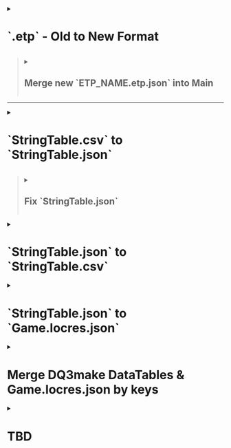 <details><summary><h1>`.etp` - Old to New Format</h1></summary>

> # JQ Query
>
> ````js
> ####################################################################################################
> # Expected Input:
> # - <ETP_NAME>.etp.json (old format)
> # // ```json
> # // {
> # //   "key_01": {
> # //     "<value_ja_01>": "<value_en_01>"
> # //   },
> # //   "key_0": {
> # //     "<value_ja_02>": "<value_en_02>"
> # //   },
> # //   "key_0": {
> # //     "<value_ja_03>": "<value_en_03>"
> # //   }
> # // }
> # // ```
> # // For Example:
> # // ```json
> # // {
> # //   "19000000": {
> # //     "<voice 00480_19000000><start_lip_sync br01 _normal m00001>「姉ちゃーん！<stop_lip_animation br01 CLOSE_MOUTH>": "<voice 00480_19000000><start_lip_sync br01 _normal m00001>Hey, sis!<stop_lip_animation br01 CLOSE_MOUTH>"
> # //   },
> # //   "19000002": {
> # //     "<voice 00480_19000002><start_lip_sync br01 _normal m00001>「兄ちゃーん！<stop_lip_animation br01 CLOSE_MOUTH>": "<voice 00480_19000002><start_lip_sync br01 _normal m00001>Hey, bro!<stop_lip_animation br01 CLOSE_MOUTH>"
> # //   },
> # //   "19000005": {
> # //     "<voice 00480_19000005><start_lip_sync br01 _normal m00001>「<pc>ー！<stop_lip_animation br01 CLOSE_MOUTH>": "<voice 00480_19000005><start_lip_sync br01 _normal m00001><pc>!<stop_lip_animation br01 CLOSE_MOUTH>"
> # //   }
> # // }
> # // ```
> ####################################################################################################
> # jq
> to_entries
> | map(
>     reduce . as $obj ({}; {
>         "key": $obj.["key"],
>         "value": {"en": $obj.["value"][]}
>     })
> )
> | from_entries
> ####################################################################################################
> # Expected Output:
> # // ```json
> # // {
> # //   "key_01": {
> # //     "en": "value_01"
> # //   },
> # //   "key_02": {
> # //     "en": "value_02"
> # //   },
> # //   "key_03": {
> # //     "en": "value_03"
> # //   }
> # // }
> # // ...
> # // ```
> # For Example:
> # // ```json
> # // {
> # //   "19000000": {
> # //     "en": "<voice 00480_19000000><start_lip_sync br01 _normal m00001>Hey, sis!<stop_lip_animation br01 CLOSE_MOUTH>"
> # //   },
> # //   "19000002": {
> # //     "en": "<voice 00480_19000002><start_lip_sync br01 _normal m00001>Hey, bro!<stop_lip_animation br01 CLOSE_MOUTH>"
> # //   },
> # //   "19000005": {
> # //     "en": "<voice 00480_19000005><start_lip_sync br01 _normal m00001><pc>!<stop_lip_animation br01 CLOSE_MOUTH>"
> # //   }
> # // }
> # // ...
> # // ```
> ####################################################################################################
> # Next Step:
> # Merge new `ETP_NAME.etp.json` into Main
> ####################################################################################################
> ````
>
> </details>
>
> > <details><summary><h2>Merge new `ETP_NAME.etp.json` into Main</h2></summary>
> >
> > ## JQ Query
> >
> > ```js
> > ####################################################################################################
> > # Expected Input:
> > # - <ETP_NAME>.etp.json (new formats)
> > # // {
> > # //   "key_01": {
> > # //     "de": "",
> > # //     "en": "",
> > # //     "es": "",
> > # //     "fr": "",
> > # //     "it": "",
> > # //     "ja": "<value_ja_01>",
> > # //     "ko": "<value_ko_01>",
> > # //     "zh-Hans": "<value_zh-Hans_01>",
> > # //     "zh-Hant": "<value_zh-Hant_01>",
> > # //   },
> > # //   "key_02": {
> > # //     "de": "",
> > # //     "en": "",
> > # //     "es": "",
> > # //     "fr": "",
> > # //     "it": "",
> > # //     "ja": "<value_ja_02>",
> > # //     "ko": "<value_ko_02>",
> > # //     "zh-Hans": "<value_zh-Hans_02>",
> > # //     "zh-Hant": "<value_zh-Hant_02>",
> > # //   },
> > # //   "key_03": {
> > # //     "de": "",
> > # //     "en": "",
> > # //     "es": "",
> > # //     "fr": "",
> > # //     "it": "",
> > # //     "ja": "<value_ja_03>",
> > # //     "ko": "<value_ko_03>",
> > # //     "zh-Hans": "<value_zh-Hans_03>",
> > # //     "zh-Hant": "<value_zh-Hant_03>",
> > # //   }
> > # // }
> > # // {
> > # //   "key_01": {
> > # //     "en": "<value_en_01>"
> > # //   },
> > # //   "key_02": {
> > # //     "en": "<value_en_03>"
> > # //   },
> > # //   "key_03": {
> > # //     "ja": "<value_en_02>"
> > # //   }
> > # // }
> > # For Example:
> > # // {
> > # //   "19000000": {
> > # //     "de": "",
> > # //     "en": "<voice 00480_19000000><start_lip_sync br01 _normal m00001>Hey, sis!<stop_lip_animation br01 CLOSE_MOUTH>",
> > # //     "es": "",
> > # //     "fr": "",
> > # //     "it": "",
> > # //     "ja": "<voice 00480_19000000><start_lip_sync br01 _normal m00001>「姉ちゃーん！<stop_lip_animation br01 CLOSE_MOUTH>",
> > # //     "ko": "<voice 00480_19000000><start_lip_sync br01 _normal m00001>: 누나~!<stop_lip_animation br01 CLOSE_MOUTH>",
> > # //     "zh-Hans": "<voice 00480_19000000><start_lip_sync br01 _normal m00001>姐姐！<stop_lip_animation br01 CLOSE_MOUTH>",
> > # //     "zh-Hant": "<voice 00480_19000000><start_lip_sync br01 _normal m00001>姊姊──！<stop_lip_animation br01 CLOSE_MOUTH>"
> > # //   },
> > # //   "19000002": {
> > # //     "de": "",
> > # //     "en": "<voice 00480_19000002><start_lip_sync br01 _normal m00001>Hey, bro!<stop_lip_animation br01 CLOSE_MOUTH>",
> > # //     "es": "",
> > # //     "fr": "",
> > # //     "it": "",
> > # //     "ja": "<voice 00480_19000002><start_lip_sync br01 _normal m00001>「兄ちゃーん！<stop_lip_animation br01 CLOSE_MOUTH>",
> > # //     "ko": "<voice 00480_19000002><start_lip_sync br01 _normal m00001>: 형~!<stop_lip_animation br01 CLOSE_MOUTH>",
> > # //     "zh-Hans": "<voice 00480_19000002><start_lip_sync br01 _normal m00001>哥哥！<stop_lip_animation br01 CLOSE_MOUTH>",
> > # //     "zh-Hant": "<voice 00480_19000002><start_lip_sync br01 _normal m00001>哥哥──！<stop_lip_animation br01 CLOSE_MOUTH>"
> > # //   },
> > # //   "19000005": {
> > # //     "de": "",
> > # //     "en": "<voice 00480_19000005><start_lip_sync br01 _normal m00001><pc>!<stop_lip_animation br01 CLOSE_MOUTH>",
> > # //     "es": "",
> > # //     "fr": "",
> > # //     "it": "",
> > # //     "ja": "<voice 00480_19000005><start_lip_sync br01 _normal m00001>「<pc>ー！<stop_lip_animation br01 CLOSE_MOUTH>",
> > # //     "ko": "<voice 00480_19000005><start_lip_sync br01 _normal m00001>: <pc>~!<stop_lip_animation br01 CLOSE_MOUTH>",
> > # //     "zh-Hans": "<voice 00480_19000005><start_lip_sync br01 _normal m00001><pc>！<stop_lip_animation br01 CLOSE_MOUTH>",
> > # //     "zh-Hant": "<voice 00480_19000005><start_lip_sync br01 _normal m00001><pc>──！<stop_lip_animation br01 CLOSE_MOUTH>"
> > # //   }
> > # // }
> > # //
> > # // {
> > # //   "19000000": {
> > # //     "en": "<voice 00480_19000000><start_lip_sync br01 _normal m00001>Hey, sis!<stop_lip_animation br01 CLOSE_MOUTH>"
> > # //   },
> > # //   "19000002": {
> > # //     "en": "<voice 00480_19000002><start_lip_sync br01 _normal m00001>Hey, bro!<stop_lip_animation br01 CLOSE_MOUTH>"
> > # //   },
> > # //   "19000005": {
> > # //     "en": "<voice 00480_19000005><start_lip_sync br01 _normal m00001><pc>!<stop_lip_animation br01 CLOSE_MOUTH>"
> > # //   }
> > # // }
> > # // ...
> > ####################################################################################################
> > # jq -s
> > reduce .[] as $obj ({}; . * $obj)
> > ####################################################################################################
> > # Expected Output:
> > # // {
> > # //   "key_01": {
> > # //     "de": "",
> > # //     "en": "<value_en_01>",
> > # //     "es": "",
> > # //     "fr": "",
> > # //     "it": "",
> > # //     "ja": "<value_ja_01>",
> > # //     "ko": "<value_ko_01>",
> > # //     "zh-Hans": "<value_zh-Hans_01>",
> > # //     "zh-Hant": "<value_zh-Hant_01>",
> > # //   },
> > # //   "key_02": {
> > # //     "de": "",
> > # //     "en": "<value_en_02>",
> > # //     "es": "",
> > # //     "fr": "",
> > # //     "it": "",
> > # //     "ja": "<value_ja_02>",
> > # //     "ko": "<value_ko_02>",
> > # //     "zh-Hans": "<value_zh-Hans_02>",
> > # //     "zh-Hant": "<value_zh-Hant_02>",
> > # //   },
> > # //   "key_03": {
> > # //     "de": "",
> > # //     "en": "<value_en_03>",
> > # //     "es": "",
> > # //     "fr": "",
> > # //     "it": "",
> > # //     "ja": "<value_ja_03>",
> > # //     "ko": "<value_ko_03>",
> > # //     "zh-Hans": "<value_zh-Hans_03>",
> > # //     "zh-Hant": "<value_zh-Hant_03>",
> > # //   }
> > # // }
> > # For Example:
> > # // {
> > # //   "19000000": {
> > # //     "de": "",
> > # //     "en": "<voice 00480_19000000><start_lip_sync br01 _normal m00001>Hey, sis!<stop_lip_animation br01 CLOSE_MOUTH>",
> > # //     "es": "",
> > # //     "fr": "",
> > # //     "it": "",
> > # //     "ja": "<voice 00480_19000000><start_lip_sync br01 _normal m00001>「姉ちゃーん！<stop_lip_animation br01 CLOSE_MOUTH>",
> > # //     "ko": "<voice 00480_19000000><start_lip_sync br01 _normal m00001>: 누나~!<stop_lip_animation br01 CLOSE_MOUTH>",
> > # //     "zh-Hans": "<voice 00480_19000000><start_lip_sync br01 _normal m00001>姐姐！<stop_lip_animation br01 CLOSE_MOUTH>",
> > # //     "zh-Hant": "<voice 00480_19000000><start_lip_sync br01 _normal m00001>姊姊──！<stop_lip_animation br01 CLOSE_MOUTH>"
> > # //   },
> > # //   "19000002": {
> > # //     "de": "",
> > # //     "en": "<voice 00480_19000002><start_lip_sync br01 _normal m00001>Hey, bro!<stop_lip_animation br01 CLOSE_MOUTH>",
> > # //     "es": "",
> > # //     "fr": "",
> > # //     "it": "",
> > # //     "ja": "<voice 00480_19000002><start_lip_sync br01 _normal m00001>「兄ちゃーん！<stop_lip_animation br01 CLOSE_MOUTH>",
> > # //     "ko": "<voice 00480_19000002><start_lip_sync br01 _normal m00001>: 형~!<stop_lip_animation br01 CLOSE_MOUTH>",
> > # //     "zh-Hans": "<voice 00480_19000002><start_lip_sync br01 _normal m00001>哥哥！<stop_lip_animation br01 CLOSE_MOUTH>",
> > # //     "zh-Hant": "<voice 00480_19000002><start_lip_sync br01 _normal m00001>哥哥──！<stop_lip_animation br01 CLOSE_MOUTH>"
> > # //   },
> > # //   "19000005": {
> > # //     "de": "",
> > # //     "en": "<voice 00480_19000005><start_lip_sync br01 _normal m00001><pc>!<stop_lip_animation br01 CLOSE_MOUTH>",
> > # //     "es": "",
> > # //     "fr": "",
> > # //     "it": "",
> > # //     "ja": "<voice 00480_19000005><start_lip_sync br01 _normal m00001>「<pc>ー！<stop_lip_animation br01 CLOSE_MOUTH>",
> > # //     "ko": "<voice 00480_19000005><start_lip_sync br01 _normal m00001>: <pc>~!<stop_lip_animation br01 CLOSE_MOUTH>",
> > # //     "zh-Hans": "<voice 00480_19000005><start_lip_sync br01 _normal m00001><pc>！<stop_lip_animation br01 CLOSE_MOUTH>",
> > # //     "zh-Hant": "<voice 00480_19000005><start_lip_sync br01 _normal m00001><pc>──！<stop_lip_animation br01 CLOSE_MOUTH>"
> > # //   }
> > # // }
> > ####################################################################################################
> > ```

---

</details>

<details><summary><h1>`StringTable.csv` to `StringTable.json`</h1></summary>

> # JQ Query
>
> ````js
> ####################################################################################################
> # Expected Input:
> # // ```csv
> # // Key,SourceString
> # // key_01,"value_01"
> # // key_02,"value_02"
> # For Example:
> # // ```csv
> # // Key,SourceString
> # // SYSTXT_BOUKENNOSHO_00010,"Venture, Forth"
> # // SYSTXT_BOUKENNOSHO_00020,"Create, """Adventure Log""""
> # // ```
> ####################################################################################################
> # jq -R
> split(",(?=(SourceString|\".*))"; null) # // Split after first comma
> | .[] = {
>             "key": .[0],
>             "value": ({"<LANGUAGE>":
>                 .[1]
>                 | sub("(^\\\"|\\\"$)";"";"g") # // Fix 'jq -R' (raw input) start & end double-quotes
>                 #| sub("\\\\n";"\n";"g") # // Fix newlines
>                 | sub("(\\\\\"|\"\")";"\"";"g") # // Fix double-quotes
>             })
>         }
> | from_entries
> ####################################################################################################
> # Expected Output:
> # // ```json
> # // {
> # //   "Key": {
> # //     "<LANGUAGE>": "SourceString"
> # //   }
> # // }
> # // {
> # //   "key_01": {
> # //     "<LANGUAGE>": "value_01"
> # //   }
> # // }
> # // {
> # //   "key_02": {
> # //     "<LANGUAGE>": "value_02"
> # //   }
> # // }
> # // ...
> # // ```
> # For Example:
> # // ```json
> # // {
> # //   "Key": {
> # //     "<LANGUAGE>": "SourceString"
> # //   }
> # // }
> # // {
> # //   "SYSTXT_BOUKENNOSHO_00010": {
> # //     "<LANGUAGE>": "Venture Forth"
> # //   }
> # // }
> # // {
> # //   "SYSTXT_BOUKENNOSHO_00020": {
> # //     "<LANGUAGE>": "Create \"Adventure\" \"Log\""
> # //   }
> # // }
> # // ...
> # // ```
> ####################################################################################################
> # Next Step:
> # Fix `StringTable.json`
> ####################################################################################################
> ````
>
> - CMD
> ```bat
> FOR /F "usebackq tokens=*" %A IN (`echo STT_AccessoryItem.csv`) DO jq -R " split(\",(?=(SourceString^|\\\".*))\"; null)^| .[] = { \"key\": .[0],\"value\": ({ \"en\": .[1] ^| sub( \"(^\\\"^|\\\"$)\";\"\";\"g\" ) ^| sub( \"\\\\n\";\"\n\";\"g\" ) ^| sub(\"(\\\"(?^<b^>\\\"))\";\"\(.b)\";\"g\") }) } ^| from_entries" "%A"
> ```
>
> ---
>
> </details>

> <details><summary><h2>Fix `StringTable.json`</h2></summary>
>
> > ## JQ Query
> >
> > - `jq` does not have a convenient way of combining/"slurping" the output from the previous step (yet?), so a second command is needed.
> >
> > ````js
> > ####################################################################################################
> > # Expected Input:
> > # // ```json
> > # // {
> > # //   "Key": {
> > # //     "<LANGUAGE>": "SourceString"
> > # //   }
> > # // }
> > # // {
> > # //   "key_01": {
> > # //     "<LANGUAGE>": "value_01"
> > # //   }
> > # // }
> > # // {
> > # //   "key_02": {
> > # //     "<LANGUAGE>": "value_02"
> > # //   }
> > # // }
> > # // ...
> > # // ```
> > # For Example:
> > # // ```json
> > # // {
> > # //   "Key": {
> > # //     "<LANGUAGE>": "SourceString"
> > # //   }
> > # // }
> > # // {
> > # //   "SYSTXT_BOUKENNOSHO_00010": {
> > # //     "<LANGUAGE>": "Venture Forth"
> > # //   }
> > # // }
> > # // {
> > # //   "SYSTXT_BOUKENNOSHO_00020": {
> > # //     "<LANGUAGE>": "Create \"Adventure\" \"Log\""
> > # //   }
> > # // }
> > # // ...
> > # // ```
> > ####################################################################################################
> > # jq -s
> > add
> > | del(.Key)
> > | . as $output
> > | {"<StringTable Name>": $output}
> > # For Example: // | {"STT_System_Title": $output}
> > ####################################################################################################
> > # Expected Output:
> > # // ```json
> > # // {
> > # //   "<StringTable Name>": {
> > # //     "key_01": {
> > # //       "<LANGUAGE>": "value_01"
> > # //     },
> > # //     "key_02": {
> > # //       "<LANGUAGE>": "value_02"
> > # //     }
> > # //     ...
> > # //   }
> > # // }
> > # For Example:
> > # // ```json
> > # // {
> > # //   "STT_System_Title": {
> > # //     "SYSTXT_BOUKENNOSHO_00010": {
> > # //       "<LANGUAGE>": "Venture Forth"
> > # //     },
> > # //     "SYSTXT_BOUKENNOSHO_00020": {
> > # //       "<LANGUAGE>": "Create \"Adventure\" \"Log\""
> > # //     }
> > # //     ...
> > # //   }
> > # // }
> > # // ```
> > ####################################################################################################
> > # Next Step:
> > # Combine with `Game.locres.json`
> > ####################################################################################################
> > ````
>
> ---
>
> </details>

<details><summary><h1>`StringTable.json` to `StringTable.csv`</h1></summary>

> - For translating via `pakchunk#-<PLATFORM>.ucas/<PROJECT_NAME>/Content/StringTables/Game/**/<StringTable>.uasset` in Unreal Engine's UE4Editor
>
> # JQ Query
>
> ````js
> ####################################################################################################
> # Expected Input:
> # // ```json
> # // {
> # //   "<StringTable Name>": {
> # //     "key_01": {
> # //       "<LANGUAGE>": "value_01"
> # //     },
> # //     "key_02": {
> # //       "<LANGUAGE>": "value_02"
> # //     }
> # //     ...
> # //   }
> # // }
> # For Example:
> # // ```json
> # // {
> # //   "STT_System_Title": {
> # //     "SYSTXT_BOUKENNOSHO_00010": {
> # //       "<LANGUAGE>": "Venture Forth"
> # //     },
> # //     "SYSTXT_BOUKENNOSHO_00020": {
> # //       "<LANGUAGE>": "Create \"Adventure\" \"Log\""
> # //     }
> # //     ...
> # //   }
> # // }
> # // ```
> ####################################################################################################
> # jq -r
> "Key,SourceString",
> (
>     .[]
>     | to_entries
>     | map(
>         .value = (
>             .value[]
>         )
>         | "\(.key),\"\(
>             .value
>             | sub("\n";"\\n";"g")
>             | sub("\"";"\"\"";"g")
>         )\""
>     )
> )[]
> ####################################################################################################
> # Expected Output:
> # // ```csv
> # // Key,SourceString
> # // key_01,"value_01"
> # // key_02,"value_02"
> # // ...
> # // ```
> # For Example:
> # // ```csv
> # // Key,SourceString
> # // SYSTXT_BOUKENNOSHO_00010,"Venture Forth"
> # // SYSTXT_BOUKENNOSHO_00020,"Create\n""Adventure"" ""Log"""
> # // ...
> # // ```
> ####################################################################################################
> # Next Step:
> # - `import csv` into Unreal Engine project's StringTables
> ####################################################################################################
> ````
>
> ---
>
> </details>

<details><summary><h1>`StringTable.json` to `Game.locres.json`</h1></summary>

> - For translating via `pakchunk0-<PLATFORM>.pak/<PROJECT_NAME>/Content/Localization/Game/<LANGUAGE>/Game.locres` with LocRes-Builder
>
> ## JQ Query
>
> ````js
> ####################################################################################################
> # Expected Input:
> # // ```json
> # // {
> # //   "<StringTable Name>": {
> # //     "key_01": {
> # //       "<LANGUAGE>": "value_01"
> # //     },
> # //     "key_02": {
> # //       "<LANGUAGE>": "value_02"
> # //     }
> # //     ...
> # //   }
> # // }
> # For Example:
> # // {
> # //   "STT_CareerStoryVer1": {
> # //     "SYSTXT_CAREER_STORY_ATH1_001": {
> # //       "comments": "",
> # //       "de": "",
> # //       "en": "One day, {PC} woke up to find that\n{Brother_Name} had failed at an alchemy recipe\nand had turned the village supply of Pep Beans into ashes.\n{PC} was sent to Abba's house to apologize to\nher on behalf of {Zokugara}. It seems that\nAbba's house is on the hill beyond the bridge.",
> # //       "es": "",
> # //       "fr": "",
> # //       "it": "",
> # //       "ja": "ある日\u3000{PC}が\u3000目を覚ますと\n{Brother_Name}が\u3000錬金術に失敗して\n大事なハツラツ豆を灰にしてしまったと\n騒ぎになっていた。\n家に上がってきた\u3000村人に\u3000{Zokugara}の代わりに\nアバさまに謝ってこい！\u3000と言われた。\nアバの家は\u3000橋向こうの高台にあるらしい。",
> # //       "ko": "어느 날 {PC}|hpp(이,가) 눈을 뜨자\n{Brother_Name}의 연금술이 실패하는 바람에\n소중한 활력의 콩이 잿더미가 되었다며\n난리가 난 상태였다.\n집으로 찾아온 마을 주민은 {Brother_Name}|hpp(을,를)\n대신해서 아바 님께 사과하고 오라고 했다.\n아바의 집은 다리 건너 언덕에 있다 한다.",
> # //       "zh-Hans": "有一天，{PC}一觉醒来，\n发现{Brother_Name}因为炼金术失败\n而把重要的活力豆毁掉了，\n这件事在村里引起了骚动。\n一位村民来到家里，\n要求代替{Zokugara}向阿巴大人道歉。\n阿巴的家似乎就在桥对面的高地上。",
> # //       "zh-Hant": "有一天，{PC}一覺醒來，\n發現{Brother_Name}因為鍊金術失敗\n而把重要的活力豆毀掉了，\n這件事在村裡引起了騷動。\n一位村民來到家裡，\n要求代替{Zokugara}去向阿巴大人道歉。\n阿巴的家似乎就在橋對面的高地上。"
> # //     },
> # //     "SYSTXT_CAREER_STORY_ATH1_002": {
> # //       "comments": "",
> # //       "de": "",
> # //       "en": "When {PC} arrived at Abba's house\nthey met with Abba's grandson, Shini.\nHe said that she has been feeling depressed\nlately but he has a plan to help her feel\nbetter. Shini has asked us to bring him some\nDried Antidotal Herb and Fluffy Rice Husk.",
> # //       "es": "",
> # //       "fr": "",
> # //       "it": "",
> # //       "ja": "アバの家に\u3000謝りにいくと\u3000アバは\n部屋に閉じこもっており\u3000応対したのは\nアバの孫のシンイだった。\nシンイは\u3000灰になったハツラツ豆の代わりに\nフカフカのもみガラと\u3000干しどくけし草を\n持ってきてほしい！\u3000と頼んできた。\nアバは\u3000最近\u3000ふさぎ込んでいるらしい。",
> # //       "ko": "아바의 집에 사과하러 갔지만 아바는\n방에 틀어박힌 상태였고, 대신 \n아바의 손자인 신이가 맞이해 주었다.\n신이는 잿더미가 된 활력의 콩 대신에\n말랑한 겉겨와 말린 해독초를\n가져와 달라고 부탁했다.\n아바는 요즘 몹시 울적해한다는 것 같다.",
> # //       "zh-Hans": "前往阿巴的家道歉，\n却发现阿巴闷在屋子里，\n只见到了阿巴的孙子辛依。\n受辛依委托将软软的谷壳和\n晒干的解毒草拿来，\n补偿变为灰烬的活力豆。\n阿巴最近似乎精神不太好。",
> # //       "zh-Hant": "前往阿巴的家道歉，\n卻發現阿巴悶在屋子裡，\n只見到了阿巴的孫子辛伊。\n受辛伊委託\n將鬆軟穀殼和曬乾的解毒草\n拿來，補償變為灰燼的活力豆。\n阿巴最近似乎精神不太好。"
> # //     }
> # //   }
> # // }
> ####################################################################################################
> # jq
> . as {$STT_CareerStoryVer1: {$key: $values}}
> | {STT_CareerStoryVer1: (
>     $STT_CareerStoryVer1
>     # // delete all languages—except the target—to not accidentally overwrite `Game.locres.json`'s other fields later
>     | del(.[].[
>         "comments",
>         "de",
>         #"en",
>         "es",
>         "fr",
>         "it",
>         "ja",
>         "ko",
>         "zh-Hans",
>         "zh-Hant"
>     ])
> )}
> ####################################################################################################
> # Expected Output:
> # // {
> # //   "STT_CareerStoryVer1": {
> # //     "SYSTXT_CAREER_STORY_ATH1_001": {
> # //       "en": "One day, {PC} woke up to find that\n{Brother_Name} had failed at an alchemy recipe\nand had turned the village supply of Pep Beans into ashes.\n{PC} was sent to Abba's house to apologize to\nher on behalf of {Zokugara}. It seems that\nAbba's house is on the hill beyond the bridge."
> # //     },
> # //     "SYSTXT_CAREER_STORY_ATH1_002": {
> # //       "en": "When {PC} arrived at Abba's house\nthey met with Abba's grandson, Shini.\nHe said that she has been feeling depressed\nlately but he has a plan to help her feel\nbetter. Shini has asked us to bring him some\nDried Antidotal Herb and Fluffy Rice Husk."
> # //     }
> # //   }
> # // }
> ####################################################################################################
> ```
>
> ---
>
> ## JQ Query
>
> ```js
> ####################################################################################################
> # Expected Input:
> # - `Game.locres.json`
> # - `StringTable.json`
> #   - single language
> # // ```json
> # // {
> # //   "<StringTable Name>": {
> # //     "key_01": {
> # //       "<LANGUAGE>": "value_01"
> # //     },
> # //     "key_02": {
> # //       "<LANGUAGE>": "value_02"
> # //     }
> # //     ...
> # //   }
> # // }
> # For Example:
> # // {
> # //   "STT_CareerStoryVer1": {
> # //     "SYSTXT_CAREER_STORY_ATH1_001": {
> # //       "en": "One day, {PC} woke up to find that\n{Brother_Name} had failed at an alchemy recipe\nand had turned the village supply of Pep Beans into ashes.\n{PC} was sent to Abba's house to apologize to\nher on behalf of {Zokugara}. It seems that\nAbba's house is on the hill beyond the bridge.",
> # //     },
> # //     "SYSTXT_CAREER_STORY_ATH1_002": {
> # //       "en": "When {PC} arrived at Abba's house\nthey met with Abba's grandson, Shini.\nHe said that she has been feeling depressed\nlately but he has a plan to help her feel\nbetter. Shini has asked us to bring him some\nDried Antidotal Herb and Fluffy Rice Husk.",
> # //     }
> # //   }
> # // }
> # // ```
> ####################################################################################################
> # jq -s
> reduce .[] as $object ({}; . * $object)
> ####################################################################################################
> # Expected Output:
> # // {
> # //   "<StringTable Name": {
> # //     "key_01": {
> # //       "<LANGUAGE>": "value_01"
> # //     },
> # //     "key_01": {
> # //       "<LANGUAGE>": "value_01"
> # //     },
> # //     ...
> # //   }
> # // }
> # For Example:
> # // {
> # //   "STT_CareerStoryVer1": {
> # //     "SYSTXT_CAREER_STORY_ATH1_001": {
> # //       "en": "One day, {PC} woke up to find that\n{Brother_Name} had failed at an alchemy recipe\nand had turned the village supply of Pep Beans into ashes.\n{PC} was sent to Abba's house to apologize to\nher on behalf of {Zokugara}. It seems that\nAbba's house is on the hill beyond the bridge."
> # //     },
> # //     "SYSTXT_CAREER_STORY_ATH1_002": {
> # //       "en": "When {PC} arrived at Abba's house\nthey met with Abba's grandson, Shini.\nHe said that she has been feeling depressed\nlately but he has a plan to help her feel\nbetter. Shini has asked us to bring him some\nDried Antidotal Herb and Fluffy Rice Husk."
> # //     }
> # //   }
> # // }
> ####################################################################################################
> ````
>
> ---
>
> </details>

<details><summary><h1>Merge DQ3make DataTables & Game.locres.json by keys</h1></summary>

> ####################################################################################################
>
> # Input
>
> - {`DQ3make`: {`TEXT_NOUN_<ALL LANGUAGES>:TEXT_NOUN_Monster_Name_*`}}
> - `Game.locres.json`: `STT_BattleMonsterName`
>   ####################################################################################################
>
> # JQ Query
>
> ```js
> # jq -n -S
> [
>     inputs[]
>     | to_entries
>     | map(
>         .key as $k
>         | .value = (
>             .value
>             | .key = $k
>         )
>     )[]
> ]
> | group_by(
>     .value.en
> )
> | map(
> 	.[0].key = .[1].key
>     | .[0]
>     | select(.key != null)
>     | select(.value | has("de"))
>     | del(.value.["key","RubyText","Text"])
> )
> | from_entries
> | {STT_BattleMonsterName: .}
> ```
>
> ####################################################################################################
>
> # Output
>
> ```json
> {
>   "STT_BattleMonsterName": {
>     "ID_MONSTER_NAME_00100": {
>       "SelfId": "TEXT_NOUN_Monster_Name_Slime",
>       "de": "Schleim",
>       "en": "Slime",
>       "es": "Limo",
>       "fr": "Gluant",
>       "it": "Slime"
>     },
>     "ID_MONSTER_NAME_00101": {
>       "SelfId": "TEXT_NOUN_Monster_Name_Sheslime",
>       "de": "Schleimette",
>       "en": "She-Slime",
>       "es": "Lima",
>       "fr": "Gluante",
>       "it": "Slime arancione"
>     }
>     // ...
>   }
> }
> ```
>
> ####################################################################################################
>
> ---
>
> </details>

<details><summary><h1>TBD</h1></summary>

<!--

<details><summary><h1>TEMPLATE</h1></summary>

# Input

```json

```

# JQ Query

```js

```

# Output

```json

```

</details>

-->

# `.csv` > `.json`

## Input

- `FINAL/pakchunk0-Switch_P/Holiday/Content/StringTables/GAME/System/System_QuestList/STT_QuestListName.uasset.csv`

```json
Key,SourceString
SYSTEXT_QUESTLIST_NAME_AQ_001_1,"Seeking A Hermit's Remedy"
// ...
SYSTEXT_QUESTLIST_NAME_TQ_012_1,"Trendy Gadabout"
```

## JQ Query

```js
# jq -s -R
[
    split("\n")[]
    | sub(",";"???";"")
    | split("???")
]
| .[0] as $header
| .[1:]
| map(
    [$header, .]
    | transpose
    | map(
        {
            "key": (.[0]//""),
            "value": (.[1]//"")
            | sub("\\\\n";"\n";"g")
            #| sub("\\\"";"";"g")
            #| sub("\\\",";"")
        }
    )
    | from_entries
    | .value.["en"] = .SourceString
    | .value.["en"] = (.value.["en"] | sub("^\"";""))
    | .value.["en"] = (.value.["en"] | sub("\"$";""))
    | .value.["en"] = (.value.["en"] | sub("\\\\";"";"g"))
    | .value.["en"] = (.value.["en"] | sub("''";"\"";"g"))

    | del(.SourceString)
)
| from_entries
#| reduce . as $obj ({}; {"<Namespace>": $obj})
| reduce . as $obj ({}; {"STT_QuestListDetail": $obj})
|del(.[].[""])
```

## Output

```json
{
  "STT_QuestListName": {
    "SYSTEXT_QUESTLIST_NAME_AQ_001_1": {
      "en": "Seeking A Hermit's Remedy"
    },
    // ...
    "SYSTEXT_QUESTLIST_NAME_TQ_012_1": {
      "en": "Trendy Gadabout"
    }
  }
}
```

---

# `.csv` > `.json` > new format

## Input

- `Game.locres.json`
- `.csv` > `.json`

## JQ Query

```js
# jq -s
reduce .[] as $obj ({}; . * $obj)
# "Game.locres.json"
# "<CSV_TO_JSON>.json"
# > "output.json"
```

## Output

```json
{
  "STT_DaijinamonoItem": {
    "EXPLANATION_ID_ITEM_DAIJINAMONO_ADAMASUREZA": {
      "comments": "",
      "de": "",
      "en": "Very tough skin\neven scissors\ncan't cut.",
      "es": "",
      "fr": "",
      "it": "",
      "ja": "ハサミでは\n切れないくらい\nとても丈夫な皮",
      "ko": "집게발로 자를 수\n없을 만큼 아주\n튼튼한 가죽",
      "zh-Hans": "用剪刀都剪不开\n非常结实的皮革",
      "zh-Hant": "用剪刀都剪不開\n非常結實的皮革"
    }
    // ...
  }
}
```

# Combine multiple `CSV_TO_JSON.json` files

## Input

- `Game.locres.json`
- `<CSV_TO_JSON's outputs>.json`

## JQ Query

```js
# jq --arg namespace "<CSV_TO_JSON's filename>" -s
# jq --arg namespace "STT_Battle_Levelup" -s
"reduce .[] as $obj ({}; . * $obj) | {$namespace: .[$namespace]}"
# "Game.locres.json"
# "<CSV_TO_JSON>_01.json"
# "<CSV_TO_JSON>_02.json"
# "<CSV_TO_JSON>_03.json"
# // ...
# or
# "<CSV_TO_JSON>*.json"
# > "output.json"
```

## Output

```js
{
  "STT_Battle_Levelup": {
    "SYSTXT_BATTLE_LEVELUP_00010": {
      "comments": "",
      "de": "",
      "en": "You learned a new skill!",
      "es": "",
      "fr": "",
      "it": "",
      "ja": "あたらしい\u3000特技を\u3000おぼえた！",
      "ko": "새로운 특기를 익혔다!",
      "zh-Hans": "学会了新的特技！",
      "zh-Hant": "習得了新的特技！"
    },
    "SYSTXT_BATTLE_LEVELUP_00020": {
      "comments": "",
      "de": "",
      "en": "You learned a new spell!",
      "es": "",
      "fr": "",
      "it": "",
      "ja": "あたらしい\u3000呪文を\u3000おぼえた！",
      "ko": "새로운 주문을 익혔다!",
      "zh-Hans": "学会了新的咒文！",
      "zh-Hant": "習得了新的咒文！"
    },
    "SYSTXT_BATTLE_LEVELUP_00030": {
      "comments": "",
      "de": "",
      "en": "You learned a new skill & spell!",
      "es": "",
      "fr": "",
      "it": "",
      "ja": "あたらしい\u3000特技と呪文を\u3000おぼえた！",
      "ko": "새로운 특기와 주문을 익혔다!",
      "zh-Hans": "学会了新的特技和咒文！",
      "zh-Hant": "習得了新的特技和咒文！"
    },
    "SYSTXT_BATTLE_LEVELUP_00040": {
      "comments": "",
      "de": "",
      "en": "Earned skill points",
      "es": "",
      "fr": "",
      "it": "",
      "ja": "獲得スキルポイント",
      "ko": "획득 스킬 포인트",
      "zh-Hans": "获得技能点数",
      "zh-Hant": "獲得技能點數"
    },
    "SYSTXT_BATTLE_LEVELUP_00050": {
      "comments": "",
      "de": "",
      "en": "Total",
      "es": "",
      "fr": "",
      "it": "",
      "ja": "現在",
      "ko": "현재",
      "zh-Hans": "现有",
      "zh-Hant": "現有"
    },
    "SYSTXT_BATTLE_LEVELUP_00060": {
      "comments": "",
      "de": "",
      "en": "{Character_Name} was promoted to level {Character_Level}!",
      "es": "",
      "fr": "",
      "it": "",
      "ja": "{Character_Name}は\u3000レベル{Character_Level}に\u3000あがった！",
      "ko": "{Character_Name}|hpp(은,는)\n{Character_Level} 레벨로 올랐다!",
      "zh-Hans": "{Character_Name}升到了{Character_Level}级！",
      "zh-Hant": "{Character_Name}提升至等級{Character_Level}了！"
    },
    "SYSTXT_BATTLE_LEVELUP_00070": {
      "comments": "",
      "de": "",
      "en": "{Character_Name} learned the {Spell_Name} spell!",
      "es": "",
      "fr": "",
      "it": "",
      "ja": "{Character_Name}は\u3000{Spell_Name}の呪文を覚えた！",
      "ko": "{Character_Name}|hpp(은,는) {Spell_Name} 주문을 익혔다!",
      "zh-Hans": "{Character_Name}学会了咒文{Spell_Name}！",
      "zh-Hant": "{Character_Name}習得了咒文「{Spell_Name}」！"
    },
    "SYSTXT_BATTLE_LEVELUP_00080": {
      "comments": "",
      "de": "",
      "en": "{Character_Name} learned the {Skill_Name} skill!",
      "es": "",
      "fr": "",
      "it": "",
      "ja": "{Character_Name}は\u3000{Skill_Name}の特技を覚えた！",
      "ko": "{Character_Name}|hpp(은,는) {Skill_Name} 특기를 익혔다!",
      "zh-Hans": "{Character_Name}学会了特技{Skill_Name}！",
      "zh-Hant": "{Character_Name}習得了特技「{Skill_Name}」！"
    },
    "SYSTXT_BATTLE_LEVELUP_00090": {
      "comments": "",
      "de": "",
      "en": "{SkillPoint} skill points were received!",
      "es": "",
      "fr": "",
      "it": "",
      "ja": "{SkillPoint}Ｐの\u3000スキルポイントをかくとく！",
      "ko": "스킬 포인트 {SkillPoint}P를 획득했다!",
      "zh-Hans": "获得了{SkillPoint}点的技能点数！",
      "zh-Hant": "獲得了{SkillPoint}點的技能點數！"
    },
    "SYSTXT_BATTLE_LEVELUP_00100": {
      "comments": "",
      "de": "",
      "en": "Leveled up:",
      "es": "",
      "fr": "",
      "it": "",
      "ja": "レベルが",
      "ko": "레벨이",
      "zh-Hans": "等级由",
      "zh-Hant": "等級由"
    },
    "SYSTXT_BATTLE_LEVELUP_00110": {
      "comments": "",
      "de": "",
      "en": "-->",
      "es": "",
      "fr": "",
      "it": "",
      "ja": "から",
      "ko": "에서",
      "zh-Hans": "提升为",
      "zh-Hant": "提升為"
    },
    "SYSTXT_BATTLE_LEVELUP_00120": {
      "comments": "",
      "de": "",
      "en": "",
      "es": "",
      "fr": "",
      "it": "",
      "ja": "にあがった！",
      "ko": "(으)로 올랐다!",
      "zh-Hans": "了！",
      "zh-Hant": "了！"
    }
  }
}
```

---

<details><summary><h1>group_by(JAPANESE) & Combine</h1></summary>

## Input

- `Game.locres.json`
- Combined `GOP_Text_Noun_<LANGUAGE>` DataTables

```json
{
    // ...
    "NAME_ID_ITEM_EQUIP_ONEHANDEDSWORD_DORAGONKIRA": {
      "comments": "",
      "de": "",
      "en": "",
      "es": "",
      "fr": "",
      "it": "",
      "ja": "ドラゴンキラー",
      "ko": "드래곤 킬러",
      "zh-Hans": "斩龙剑",
      "zh-Hant": "斬龍劍"
    },
    "NAME_ID_ITEM_EQUIP_ONEHANDEDSWORD_DOUNOTSURUGI": {
      "comments": "",
      "de": "",
      "en": "",
      "es": "",
      "fr": "",
      "it": "",
      "ja": "どうのつるぎ",
      "ko": "구리 검",
      "zh-Hans": "铜剑",
      "zh-Hant": "銅劍"
    },
    "NAME_ID_ITEM_EQUIP_ONEHANDEDSWORD_ETENENOKEN": {
      "comments": "",
      "de": "",
      "en": "",
      "es": "",
      "fr": "",
      "it": "",
      "ja": "エテーネの剣",
      "ko": "에테네의 검",
      "zh-Hans": "伊甸之剑",
      "zh-Hant": "伊甸之劍"
    }
    // ...
}
{
      // ...
      "TEXT_NOUN_JAPANESE_Item_Name_Copper_Sword": {
        "SelfId": "TEXT_NOUN_JAPANESE_Item_Name_Copper_Sword",
        "Text": "どうのつるぎ",
        "RubyText": "Copper Sword"
      },
      "TEXT_NOUN_JAPANESE_Item_Name_Steel_Broadsword": {
        "SelfId": "TEXT_NOUN_JAPANESE_Item_Name_Steel_Broadsword",
        "Text": "はがねのつるぎ",
        "RubyText": "はがねのつるぎ"
      },
      "TEXT_NOUN_JAPANESE_Item_Name_Slapstick": {
        "SelfId": "TEXT_NOUN_JAPANESE_Item_Name_Slapstick",
        "Text": "はがねのはりせん",
        "RubyText": "はがねのはりせん"
      },
      "EXAMPLE": {
        "Text": "エテーネの剣",
        "RubyText": "Ethenian Sword"
      }
      // ...
}
```

## JQ Query

<!-- V1
```bash
# jq -n
[input[],input[]]
| group_by(.["ja"] // .["Text"])
| map(
    if ( .[1] )
    then
        .[0].["en"] = .[1].["RubyText"]
    else .
    end
)
```
-->

<!-- V2
```js
# jq -n
[
  [
    input
    | (
      .
      | to_entries
      | map(.value.key = .key)
      | from_entries
      )[], input[]
  ]
  | group_by(.["ja"] // .["Text"])
  | map(
      if ( .[1] )
      then
          #.[0].["de"] = .[1].["de"]
          .[0].["en"] = .[1].["RubyText"]
      else .
      end
  )
  [][]
  | select(has("key"))
  | walk(
      if type == "object" and has("key")
      then ([. = {key, value: . } | del(.value.key) ]| from_entries)
      else .
      end
  )
]
```
-->

```json
[input
| (
.
| to_entries
| map(.value.key = .key)
| from_entries
)[]
,input[]]
| group_by(.["ja"] // .["Text"])
| map(
if ( .[1] )
then(
  .[0].["de"] = .[1].["de"]
| .[0].["en"] = .[1].["en"]
| .[0].["es"] = .[1].["es"]
| .[0].["fr"] = .[1].["fr"]
| .[0].["it"] = .[1].["it"]
)
else(.)
end
)
[][]
| select(has("key"))
| walk(
if(type == "object" and has("key"))
then ([. = {key, value: . } | del(.value.key) ]| from_entries)
else(.)
end
)

```

<!-- TEST
```js
[
[input
| (
.
| to_entries
| map(.value.key = .key)
| from_entries
) []
, input[]]
 | group_by(.["ja"])
 | map(
 if ( .[1] )
 then(
   .[0].["de"] = .[1].["de"]
 | .[0].["en"] = .[1].["en"]
 | .[0].["es"] = .[1].["es"]
 | .[0].["fr"] = .[1].["fr"]
 | .[0].["it"] = .[1].["it"]
 )
 else(.)
 end
 )
 [][]
 | select(has("comments"))
 | walk(
 if(type == "object" and has("key"))
 then ([. = {key, value: . } | del(.value.key) ]| from_entries)
 else(.)
 end
 )
| reduce . as $STT_WeaponItem (.STT_WeaponItem; .STT_WeaponItem = $STT_WeaponItem)
]

| reduce .[] as $o ({}; . * $o)
```
-->

## Output

```json
[
  // ...
  {
    "NAME_ID_ITEM_EQUIP_ONEHANDEDSWORD_DOUNOTSURUGI": {
      "comments": "",
      "de": "",
      "en": "Copper Sword",
      "es": "",
      "fr": "",
      "it": "",
      "ja": "どうのつるぎ",
      "ko": "구리 검",
      "zh-Hans": "铜剑",
      "zh-Hant": "銅劍"
    }
  },
  {
    "NAME_ID_ITEM_EQUIP_ONEHANDEDSWORD_ETENENOKEN": {
      "comments": "",
      "de": "",
      "en": "Ethenian Sword",
      "es": "",
      "fr": "",
      "it": "",
      "ja": "エテーネの剣",
      "ko": "에테네의 검",
      "zh-Hans": "伊甸之剑",
      "zh-Hant": "伊甸之劍"
    }
  },
  {
    "NAME_ID_ITEM_EQUIP_ONEHANDEDSWORD_DORAGONKIRA": {
      "comments": "",
      "de": "",
      "en": "",
      "es": "",
      "fr": "",
      "it": "",
      "ja": "ドラゴンキラー",
      "ko": "드래곤 킬러",
      "zh-Hans": "斩龙剑",
      "zh-Hant": "斬龍劍"
    }
  }
  // ...
]
```

</details>

---

</details>
